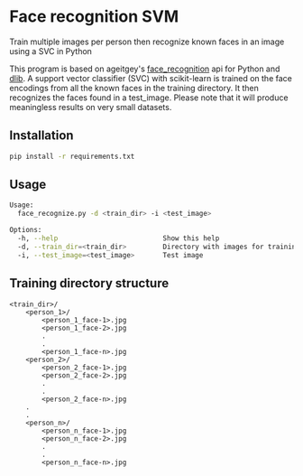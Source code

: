 Face recognition SVM
=================

Train multiple images per person then recognize known faces in an image using a SVC in Python

This program is based on ageitgey's [face_recognition](https://github.com/ageitgey/face_recognition) api for Python and [dlib](https://github.com/davisking/dlib). A support vector classifier (SVC) with scikit-learn is trained on the face encodings from all the known faces in the training directory. It then recognizes the faces found in a test_image. Please note that it will produce meaningless results on very small datasets.

Installation
------------

```bash
pip install -r requirements.txt
```

Usage
-----

```bash
Usage:
  face_recognize.py -d <train_dir> -i <test_image>

Options:
  -h, --help                          Show this help
  -d, --train_dir=<train_dir>         Directory with images for training
  -i, --test_image=<test_image>       Test image
```

Training directory structure
-----

```
<train_dir>/
    <person_1>/
        <person_1_face-1>.jpg
        <person_1_face-2>.jpg
        .
        .
        <person_1_face-n>.jpg
    <person_2>/
        <person_2_face-1>.jpg
        <person_2_face-2>.jpg
        .
        .
        <person_2_face-n>.jpg
    .
    .
    <person_n>/
        <person_n_face-1>.jpg
        <person_n_face-2>.jpg
        .
        .
        <person_n_face-n>.jpg
```
